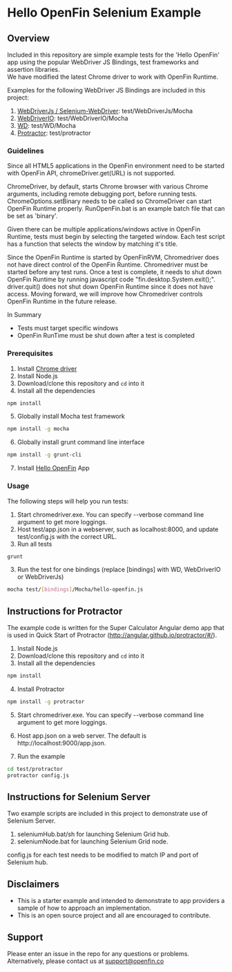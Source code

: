 # Hello OpenFin Selenium Example

## Overview
Included in this repository are simple example tests for the 'Hello OpenFin' app using the popular WebDriver JS Bindings, test frameworks and assertion libraries.  
We have modified the latest Chrome driver to work with OpenFin Runtime.

Examples for the following WebDriver JS Bindings are included in this project: 
1. [WebDriverJs / Selenium-WebDriver](http://www.seleniumhq.org/): test/WebDriverJs/Mocha
2. [WebDriverIO](http://webdriver.io/): test/WebDriverIO/Mocha
3. [WD](http://admc.io/wd/): test/WD/Mocha
4. [Protractor](http://angular.github.io/protractor/#/): test/protractor

### Guidelines
Since all HTML5 applications in the OpenFin environment need to be started with OpenFin API, chromeDriver.get(URL) is not supported.

ChromeDriver, by default, starts Chrome browser with various Chrome arguments, including remote debugging port, before running tests.  ChromeOptions.setBinary needs to be called so ChromeDriver can start OpenFin Runtime properly.  RunOpenFin.bat is an example batch file that can be set as 'binary'.

Given there can be multiple applications/windows active in OpenFin Runtime, tests must begin by selecting the targeted window.  Each test script has a function that
selects the window by matching it's title.

Since the OpenFin Runtime is started by OpenFinRVM, Chromedriver does not have direct control of the OpenFin Runtime.  Chromedriver must be started before any test runs.
Once a test is complete, it needs to shut down OpenFin Runtime by running javascript code "fin.desktop.System.exit();".  driver.quit() does not shut down OpenFin Runtime since
it does not have access.   Moving forward, we will improve how Chromedriver controls OpenFin Runtime in the future release.

In Summary
* Tests must target specific windows
* OpenFin RunTime must be shut down after a test is completed

### Prerequisites
1. Install [Chrome driver](https://sites.google.com/a/chromium.org/chromedriver/) 
2. Install Node.js
3. Download/clone this repository and `cd` into it
4. Install all the dependencies    
 ```bash
 npm install
 ```
5. Globally install Mocha test framework
 ```bash
 npm install -g mocha
 ```
6. Globally install grunt command line interface
 ```bash
 npm install -g grunt-cli
 ```
7. Install [Hello OpenFin](https://install.openfin.co/download/?config=https%3A%2F%2Fcdn.openfin.co%2Fdemos%2Fhello%2Fapp.json&fileName=HelloOpenFin&supportEmail=support%40openfin.co) App

### Usage
The following steps will help you run tests:
1. Start chromedriver.exe.  You can specify --verbose command line argument to get more loggings.
2. Host test/app.json in a webserver, such as localhost:8000, and update test/config.js with the correct URL.
3. Run all tests
 ```bash
 grunt
 ```  
3. Run the test for one bindings (replace [bindings] with WD, WebDriverIO or WebDriverJs)
 ```bash
 mocha test/[bindings]/Mocha/hello-openfin.js
 ```

## Instructions for Protractor
The example code is written for the Super Calculator Angular demo app that is used in Quick Start of Protractor (http://angular.github.io/protractor/#/).

1. Install Node.js
2. Download/clone this repository and `cd` into it
3. Install all the dependencies
 ```bash
 npm install
 ```
4. Install Protractor
 ```bash
npm install -g protractor
 ```
5. Start chromedriver.exe.  You can specify --verbose command line argument to get more loggings.
6. Host app.json on a web server.  The default is http://localhost:9000/app.json.

7. Run the example
 ```bash
 cd test/protractor
 protractor config.js
 ```

## Instructions for Selenium Server
Two example scripts are included in this project to demonstrate use of Selenium Server.
1. seleniumHub.bat/sh for launching Selenium Grid hub.
2. seleniumNode.bat for launching Selenium Grid node.

config.js for each test needs to be modified to match IP and port of Selenium hub.

## Disclaimers
* This is a starter example and intended to demonstrate to app providers a sample of how to approach an implementation. 
* This is an open source project and all are encouraged to contribute.

## Support
Please enter an issue in the repo for any questions or problems. 
<br> Alternatively, please contact us at support@openfin.co
